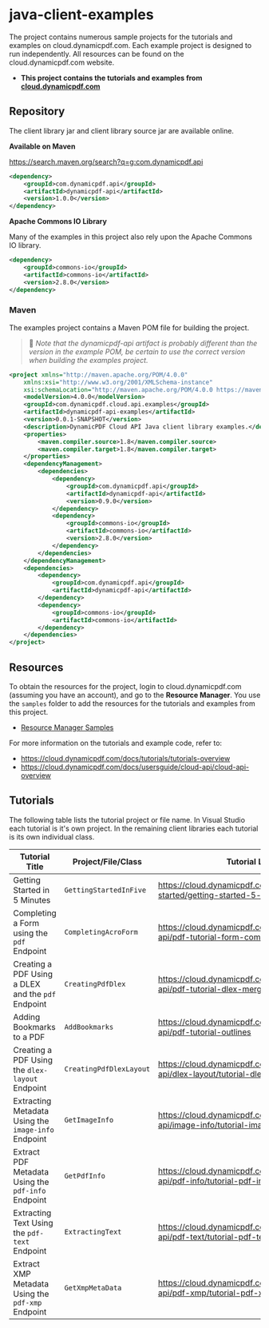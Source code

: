 # java-client-examples

The project contains numerous sample projects for the tutorials and examples on cloud.dynamicpdf.com. Each example project is designed to run independently. All resources can be found on the cloud.dynamicpdf.com website.

- **This project contains the tutorials and examples from [cloud.dynamicpdf.com](https://cloud.dynamicpdf.com)**

## Repository

The client library jar and client library source jar are available online.

**Available on Maven**

https://search.maven.org/search?q=g:com.dynamicpdf.api

```xml
<dependency>
    <groupId>com.dynamicpdf.api</groupId>
    <artifactId>dynamicpdf-api</artifactId>
    <version>1.0.0</version>
</dependency>
```

**Apache Commons IO Library**

Many of the examples in this project also rely upon the Apache Commons IO library.

```xml
<dependency>
    <groupId>commons-io</groupId>
    <artifactId>commons-io</artifactId>
    <version>2.8.0</version>
</dependency>
```

### Maven

The examples project contains a Maven POM file for building the project. 

> :memo: *Note that the dynamicpdf-api artifact is probably different than the version in the example POM, be certain to use the correct version when building the examples project.*

```xml
<project xmlns="http://maven.apache.org/POM/4.0.0"
	xmlns:xsi="http://www.w3.org/2001/XMLSchema-instance"
	xsi:schemaLocation="http://maven.apache.org/POM/4.0.0 https://maven.apache.org/xsd/maven-4.0.0.xsd">
	<modelVersion>4.0.0</modelVersion>
	<groupId>com.dynamicpdf.cloud.api.examples</groupId>
	<artifactId>dynamicpdf-api-examples</artifactId>
	<version>0.0.1-SNAPSHOT</version>
	<description>DynamicPDF Cloud API Java client library examples.</description>
	<properties>
		<maven.compiler.source>1.8</maven.compiler.source>
		<maven.compiler.target>1.8</maven.compiler.target>
	</properties>
	<dependencyManagement>
		<dependencies>
			<dependency>
				<groupId>com.dynamicpdf.api</groupId>
				<artifactId>dynamicpdf-api</artifactId>
				<version>0.9.0</version>
			</dependency>
			<dependency>
				<groupId>commons-io</groupId>
				<artifactId>commons-io</artifactId>
				<version>2.8.0</version>
			</dependency>
		</dependencies>
	</dependencyManagement>
	<dependencies>
		<dependency>
			<groupId>com.dynamicpdf.api</groupId>
			<artifactId>dynamicpdf-api</artifactId>
		</dependency>
		<dependency>
			<groupId>commons-io</groupId>
			<artifactId>commons-io</artifactId>
		</dependency>
	</dependencies>
</project>
```

## Resources

To obtain the resources for the project, login to cloud.dynamicpdf.com (assuming you have an account), and go to the **Resource Manager**. You use the `samples` folder to add the resources for the tutorials and examples from this project.

- [Resource Manager Samples](https://cloud.dynamicpdf.com/docs/usersguide/environment-manager/environment-manager-sample-resources)  

For more information on the tutorials and example code, refer to:

- https://cloud.dynamicpdf.com/docs/tutorials/tutorials-overview
- https://cloud.dynamicpdf.com/docs/usersguide/cloud-api/cloud-api-overview

## **Tutorials**

The following table lists the tutorial project or file name.  In Visual Studio each tutorial is it's own project. In the remaining client libraries each tutorial is its own individual class.

| Tutorial Title                                      | Project/File/Class      | Tutorial Location                                            |
| --------------------------------------------------- | ----------------------- | ------------------------------------------------------------ |
| Getting Started in 5 Minutes                        | `GettingStartedInFive`  | https://cloud.dynamicpdf.com/docs/tutorials/getting-started/getting-started-5-min |
| Completing a Form using the `pdf` Endpoint          | `CompletingAcroForm`    | https://cloud.dynamicpdf.com/docs/tutorials/cloud-api/pdf-tutorial-form-completion |
| Creating a PDF Using a DLEX and the `pdf` Endpoint  | `CreatingPdfDlex`       | https://cloud.dynamicpdf.com/docs/tutorials/cloud-api/pdf-tutorial-dlex-merge |
| Adding Bookmarks to a PDF                           | `AddBookmarks`          | https://cloud.dynamicpdf.com/docs/tutorials/cloud-api/pdf-tutorial-outlines |
| Creating a PDF Using the `dlex-layout` Endpoint     | `CreatingPdfDlexLayout` | https://cloud.dynamicpdf.com/docs/tutorials/cloud-api/dlex-layout/tutorial-dlex-layout |
| Extracting Metadata Using the `image-info` Endpoint | `GetImageInfo`          | https://cloud.dynamicpdf.com/docs/tutorials/cloud-api/image-info/tutorial-image-info |
| Extract PDF Metadata Using the `pdf-info` Endpoint  | `GetPdfInfo`            | https://cloud.dynamicpdf.com/docs/tutorials/cloud-api/pdf-info/tutorial-pdf-info |
| Extracting Text Using the `pdf-text` Endpoint       | `ExtractingText`        | https://cloud.dynamicpdf.com/docs/tutorials/cloud-api/pdf-text/tutorial-pdf-text |
| Extract XMP Metadata Using the `pdf-xmp` Endpoint   | `GetXmpMetaData`        | https://cloud.dynamicpdf.com/docs/tutorials/cloud-api/pdf-xmp/tutorial-pdf-xmp |

